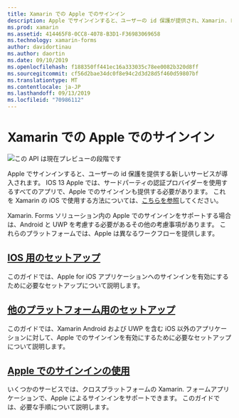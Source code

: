 ```yaml
---
title: Xamarin での Apple でのサインイン
description: Apple でサインインすると、ユーザーの id 保護が提供され、Xamarin. Forms のクロスプラットフォームモバイルシナリオ用に実装できます。
ms.prod: xamarin
ms.assetid: 414465F8-0CC8-4078-B3D1-F36983069658
ms.technology: xamarin-forms
author: davidortinau
ms.author: daortin
ms.date: 09/10/2019
ms.openlocfilehash: f188350ff441ec16a333035c78ee0082b320d8ff
ms.sourcegitcommit: cf56d2bae34dc0f8e94c2d3d28d5f460d59807bf
ms.translationtype: MT
ms.contentlocale: ja-JP
ms.lasthandoff: 09/13/2019
ms.locfileid: "70986112"
---
```

# <a name="sign-in-with-apple-in-xamarinforms"></a>Xamarin での Apple でのサインイン

![この API は現在プレビューの段階です](~/media/shared/preview.png)

Apple でサインインすると、ユーザーの id 保護を提供する新しいサービスが導入されます。 IOS 13 Apple では、サードパーティの認証プロバイダーを使用するすべてのアプリで、Apple でのサインインも提供する必要があります。 これを Xamarin の iOS で使用する方法については、[こちらを参照](~/ios/platform/ios13/sign-in.md)してください。

Xamarin. Forms ソリューション内の Apple でのサインインをサポートする場合は、Android と UWP を考慮する必要があるその他の考慮事項があります。 これらのプラットフォームでは、Apple は異なるワークフローを提供します。

## <a name="setup-for-iosiosplatformios13sign-inmd"></a>[IOS 用のセットアップ](~/ios/platform/ios13/sign-in.md)

このガイドでは、Apple for iOS アプリケーションへのサインインを有効にするために必要なセットアップについて説明します。

## <a name="setup-for-other-platformssetupmd"></a>[他のプラットフォーム用のセットアップ](setup.md)

このガイドでは、Xamarin Android および UWP を含む iOS 以外のアプリケーションに対して、Apple でのサインインを有効にするために必要なセットアップについて説明します。

## <a name="use-sign-in-with-appleandroid-ios-sign-inmd"></a>[Apple でのサインインの使用](android-ios-sign-in.md)

いくつかのサービスでは、クロスプラットフォームの Xamarin. フォームアプリケーションで、Apple によるサインインをサポートできます。 このガイドでは、必要な手順について説明します。
